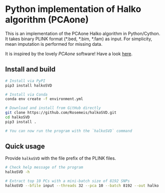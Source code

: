# Python implementation of Halko algorithm (PCAone)
This is an implementation of the PCAone Halko algorithm in Python/Cython. It takes binary PLINK format (*.bed, *.bim, *.fam) as input. For simplicity, mean imputation is performed for missing data.

It is inspired by the lovely *PCAone* software! Have a look [here](https://github.com/Zilong-Li/PCAone).

## Install and build
```bash
# Install via PyPI
pip3 install halkoSVD

# Install via Conda
conda env create -f environment.yml

# Download and install from GitHub directly
git clone https://github.com/Rosemeis/halkoSVD.git
cd halkoSVD
pip3 install .

# You can now run the program with the `halkoSVD` command
```

## Quick usage
Provide `halkoSVD` with the file prefix of the PLINK files.
```bash
# Check help message of the program
halkoSVD -h

# Extract top 10 PCs with a mini-batch size of 8192 SNPs
halkoSVD --bfile input --threads 32 --pca 10 --batch 8192 --out halko
```
